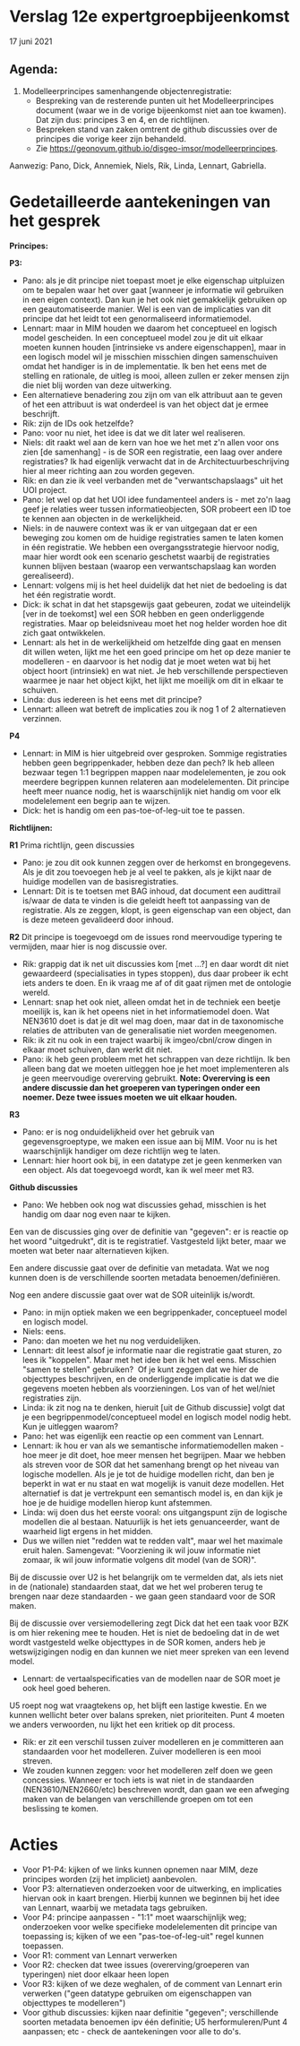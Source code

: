 # Verslag 12e expertgroepbijeenkomst
17 juni 2021

## Agenda: 
1. Modelleerprincipes samenhangende objectenregistratie: 
	- Bespreking van de resterende punten uit het Modelleerprincipes document (waar we in de vorige bijeenkomst niet aan toe kwamen). Dat zijn dus: principes 3 en 4, en de richtlijnen.
	- Bespreken stand van zaken omtrent de github discussies over de principes die vorige keer zijn behandeld.
	- Zie https://geonovum.github.io/disgeo-imsor/modelleerprincipes. 

Aanwezig: Pano, Dick, Annemiek, Niels, Rik, Linda, Lennart, Gabriella.

# Gedetailleerde aantekeningen van het gesprek

**Principes:**

**P3:**
- Pano: als je dit principe niet toepast moet je elke eigenschap uitpluizen om te bepalen waar het over gaat [wanneer je informatie wil gebruiken in een eigen context). Dan kun je het ook niet gemakkelijk gebruiken op een geautomatiseerde manier. Wel is een van de implicaties van dit principe dat het leidt tot een genormaliseerd informatiemodel.
- Lennart: maar in MIM houden we daarom het conceptueel en logisch model gescheiden. In een conceptueel model zou je dit uit elkaar moeten kunnen houden [intrinsieke vs andere eigenschappen], maar in een logisch model wil je misschien misschien dingen samenschuiven omdat het handiger is in de implementatie. Ik ben het eens met de stelling en rationale, de uitleg is mooi, alleen zullen er zeker mensen zijn die niet blij worden van deze uitwerking. 
- Een alternatieve benadering zou zijn om van elk attribuut aan te geven of het een attribuut is wat onderdeel is van het object dat je ermee beschrijft. 
- Rik: zijn de IDs ook hetzelfde? 
- Pano: voor nu niet, het idee is dat we dit later wel realiseren.
- Niels: dit raakt wel aan de kern van hoe we het met z'n allen voor ons zien [de samenhang] - is de SOR een registratie, een laag over andere registraties? Ik had eigenlijk verwacht dat in de Architectuurbeschrijving hier al meer richting aan zou worden gegeven. 
- Rik: en dan zie ik veel verbanden met de "verwantschapslaags" uit het UOI project.
- Pano: let wel op dat het UOI idee fundamenteel anders is - met zo'n laag geef je relaties weer tussen informatieobjecten, SOR probeert een ID toe te kennen aan objecten in de werkelijkheid. 
- Niels: in de nauwere context was ik er van uitgegaan dat er een beweging zou komen om de huidige registraties samen te laten komen in één registratie. We hebben een overgangsstrategie hiervoor nodig, maar hier wordt ook een scenario geschetst waarbij de registraties kunnen blijven bestaan (waarop een verwantschapslaag kan worden gerealiseerd).
- Lennart: volgens mij is het heel duidelijk dat het niet de bedoeling is dat het één registratie wordt.
- Dick: ik schat in dat het stapsgewijs gaat gebeuren, zodat we uiteindelijk [ver in de toekomst] wel een SOR hebben en geen onderliggende registraties. Maar op beleidsniveau moet het nog helder worden hoe dit zich gaat ontwikkelen. 
- Lennart: als het in de werkelijkheid om hetzelfde ding gaat en mensen dit willen weten, lijkt me het een goed principe om het op deze manier te modelleren - en daarvoor is het nodig dat je moet weten wat bij het object hoort (intrinsiek) en wat niet. Je heb verschillende perspectieven waarmee je naar het object kijkt, het lijkt me moeilijk om dit in elkaar te schuiven.
- Linda: dus iedereen is het eens met dit principe?
- Lennart: alleen wat betreft de implicaties zou ik nog 1 of 2 alternatieven verzinnen.

**P4**
- Lennart: in MIM is hier uitgebreid over gesproken. Sommige registraties hebben geen begrippenkader, hebben deze dan pech? Ik heb alleen bezwaar tegen 1:1 begrippen mappen naar modelelementen, je zou ook meerdere begrippen kunnen relateren aan modelelementen.
Dit principe heeft meer nuance nodig, het is waarschijnlijk niet handig om voor elk modelelement een begrip aan te wijzen.
- Dick: het is handig om een pas-toe-of-leg-uit toe te passen.

**Richtlijnen:**

**R1**
Prima richtlijn, geen discussies
- Pano: je zou dit ook kunnen zeggen over de herkomst en brongegevens. Als je dit zou toevoegen heb je al veel te pakken, als je kijkt naar de huidige modellen van de basisregistraties.
- Lennart: Dit is te toetsen met BAG inhoud, dat document een audittrail is/waar de data te vinden is die geleidt heeft tot aanpassing van de registratie. Als ze zeggen, klopt, is geen eigenschap van een object, dan is deze meteen gevalideerd door inhoud.

**R2**
Dit principe is toegevoegd om de issues rond meervoudige typering te vermijden, maar hier is nog discussie over.
- Rik: grappig dat ik net uit discussies kom [met ...?] en daar wordt dit niet gewaardeerd (specialisaties in types stoppen), dus daar probeer ik echt iets anders te doen. En ik vraag me af of dit gaat rijmen met de ontologie wereld. 
- Lennart: snap het ook niet, alleen omdat het in de techniek een beetje moeilijk is, kan ik het opeens niet in het informatiemodel doen. Wat NEN3610 doet is dat je dit wel mag doen, maar dat in de taxonomische relaties de attributen van de generalisatie niet worden meegenomen.
- Rik: ik zit nu ook in een traject waarbij ik imgeo/cbnl/crow dingen in elkaar moet schuiven, dan werkt dit niet. 
- Pano: ik heb geen probleem met het schrappen van deze richtlijn. Ik ben alleen bang dat we moeten uitleggen hoe je het moet implementeren als je geen meervoudige overerving gebruikt.
**Note: Overerving is een andere discussie dan het groeperen van typeringen onder een noemer. Deze twee issues moeten we uit elkaar houden.**

**R3**
- Pano: er is nog onduidelijkheid over het gebruik van gegevensgroeptype, we maken een issue aan bij MIM. Voor nu is het waarschijnlijk handiger om deze richtlijn weg te laten. 
- Lennart: hier hoort ook bij, in een datatype zet je geen kenmerken van een object. Als dat toegevoegd wordt, kan ik wel meer met R3. 

**Github discussies**
- Pano: We hebben ook nog wat discussies gehad, misschien is het handig om daar nog even naar te kijken. 

Een van de discussies ging over de definitie van "gegeven": er is reactie op het woord "uitgedrukt", dit is te registratief. Vastgesteld lijkt beter, maar we moeten wat beter naar alternatieven kijken.

Een andere discussie gaat over de definitie van metadata. Wat we nog kunnen doen is de verschillende soorten metadata benoemen/definiëren.

Nog een andere discussie gaat over wat de SOR uiteinlijk is/wordt. 
- Pano: in mijn optiek maken we een begrippenkader, conceptueel model en logisch model.
- Niels: eens.
- Pano: dan moeten we het nu nog verduidelijken.
- Lennart: dit leest alsof je informatie naar die registratie gaat sturen, zo lees ik "koppelen". Maar met het idee ben ik het wel eens. Misschien "samen te stellen" gebruiken?  Of je kunt zeggen dat we hier de objecttypes beschrijven, en de onderliggende implicatie is dat we die gegevens moeten hebben als voorzieningen. Los van of het wel/niet registraties zijn.
- Linda: ik zit nog na te denken, hieruit [uit de Github discussie] volgt dat je een begrippenmodel/conceptueel model en logisch model nodig hebt. Kun je uitleggen waarom?
- Pano: het was eigenlijk een reactie op een comment van Lennart.
- Lennart: ik hou er van als we semantische informatiemodellen maken - hoe meer je dit doet, hoe meer mensen het begrijpen. Maar we hebben als streven voor de SOR dat het samenhang brengt op het niveau van logische modellen. Als je je tot de huidige modellen richt, dan ben je beperkt in wat er nu staat en wat mogelijk is vanuit deze modellen. Het alternatief is dat je vertrekpunt een semantisch model is, en dan kijk je hoe je de huidige modellen hierop kunt afstemmen. 
- Linda: wij doen dus het eerste vooral: ons uitgangspunt zijn de logische modellen die al bestaan. Natuurlijk is het iets genuanceerder, want de waarheid ligt ergens in het midden. 
- Dus we willen niet "redden wat te redden valt", maar wel het maximale eruit halen. Samengevat: "Voorziening ik wil jouw informatie niet zomaar, ik wil jouw informatie volgens dit model (van de SOR)".

Bij de discussie over U2 is het belangrijk om te vermelden dat, als iets niet in de (nationale) standaarden staat, dat we het wel proberen terug te brengen naar deze standaarden - we gaan geen standaard voor de SOR maken. 

Bij de discussie over versiemodellering zegt Dick dat het een taak voor BZK is om hier rekening mee te houden. Het is niet de bedoeling dat in de wet wordt vastgesteld welke objecttypes in de SOR komen, anders heb je wetswijzigingen nodig en dan kunnen we niet meer spreken van een levend model.
- Lennart: de vertaalspecificaties van de modellen naar de SOR moet je ook heel goed beheren. 

U5 roept nog wat vraagtekens op, het blijft een lastige kwestie. En we kunnen wellicht beter over balans spreken, niet prioriteiten. Punt 4 moeten we anders verwoorden, nu lijkt het een kritiek op dit process. 
- Rik: er zit een verschil tussen zuiver modelleren en je committeren aan standaarden voor het modelleren. Zuiver modelleren is een mooi streven. 
- We zouden kunnen zeggen: voor het modelleren zelf doen we geen concessies. Wanneer er toch iets is wat niet in de standaarden (NEN3610/NEN2660/etc) beschreven wordt, dan gaan we een afweging maken van de belangen van verschillende groepen om tot een beslissing te komen.

# Acties
- Voor P1-P4: kijken of we links kunnen opnemen naar MIM, deze principes worden (zij het impliciet) aanbevolen.
- Voor P3: alternatieven onderzoeken voor de uitwerking, en implicaties hiervan ook in kaart brengen. Hierbij kunnen we beginnen bij het idee van Lennart, waarbij we metadata tags gebruiken.
- Voor P4: principe aanpassen - "1:1" moet waarschijnlijk weg; onderzoeken voor welke specifieke modelelementen dit principe van toepassing is; kijken of we een "pas-toe-of-leg-uit" regel kunnen toepassen.
- Voor R1: comment van Lennart verwerken
- Voor R2: checken dat twee issues (overerving/groeperen van typeringen) niet door elkaar heen lopen
- Voor R3: kijken of we deze weghalen, of de comment van Lennart erin verwerken ("geen datatype gebruiken om eigenschappen van objecttypes te modelleren")
- Voor github discussies: kijken naar definitie "gegeven"; verschillende soorten metadata benoemen ipv één definitie; U5 herformuleren/Punt 4 aanpassen; etc - check de aantekeningen voor alle to do's. 
